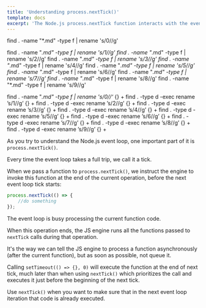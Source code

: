 ```yaml
---
title: 'Understanding process.nextTick()'
template: docs
excerpt: 'The Node.js process.nextTick function interacts with the event loop in a special way'
---
```




find . -name "*.md" -type f | rename 's/0//g'

find . -name "*.md" -type f | rename 's/1//g'
find . -name "*.md" -type f | rename 's/2//g'
find . -name "*.md" -type f | rename 's/3//g'
find . -name "*.md" -type f | rename 's/4//g'
find . -name "*.md" -type f | rename 's/5//g'
find . -name "*.md" -type f | rename 's/6//g'
find . -name "*.md" -type f | rename 's/7//g'
find . -name "*.md" -type f | rename 's/8//g'
find . -name "*.md" -type f | rename 's/9//g'




find . -name "*.md" -type f | rename 's/0//‘* {} +
find . -type d -exec rename ’s/1//g’ {} +
find . -type d -exec rename ’s/2//g’ {} +
find . -type d -exec rename ’s/3//g’ {} +
find . -type d -exec rename ’s/4//g’ {} +
find . -type d -exec rename ’s/5//g’ {} +
find . -type d -exec rename ’s/6//g’ {} +
find . -type d -exec rename ’s/7//g’ {} +
find . -type d -exec rename ’s/8//g’ {} +
find . -type d -exec rename ’s/9//g’ {} +

As you try to understand the Node.js event loop, one important part of it is `process.nextTick()`.

Every time the event loop takes a full trip, we call it a tick.

When we pass a function to `process.nextTick()`, we instruct the engine to invoke this function at the end of the current operation, before the next event loop tick starts:

```js
process.nextTick(() => {
    //do something
});
```

The event loop is busy processing the current function code.

When this operation ends, the JS engine runs all the functions passed to `nextTick` calls during that operation.

It's the way we can tell the JS engine to process a function asynchronously (after the current function), but as soon as possible, not queue it.

Calling `setTimeout(() => {}, 0)` will execute the function at the end of next tick, much later than when using `nextTick()` which prioritizes the call and executes it just before the beginning of the next tick.

Use `nextTick()` when you want to make sure that in the next event loop iteration that code is already executed.
